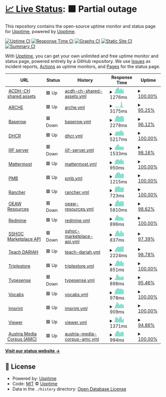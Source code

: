 # [📈 Live Status](https://status.acdh-dev.oeaw.ac.at/): <!--live status--> **🟧 Partial outage**

This repository contains the open-source uptime monitor and status page for [Upptime](https://upptime.js.org), powered by [Upptime](https://github.com/upptime/upptime).

[![Uptime CI](https://github.com/acdh-oeaw/status/workflows/Uptime%20CI/badge.svg)](https://github.com/acdh-oeaw/status/actions?query=workflow%3A%22Uptime+CI%22)
[![Response Time CI](https://github.com/acdh-oeaw/status/workflows/Response%20Time%20CI/badge.svg)](https://github.com/acdh-oeaw/status/actions?query=workflow%3A%22Response+Time+CI%22)
[![Graphs CI](https://github.com/acdh-oeaw/status/workflows/Graphs%20CI/badge.svg)](https://github.com/acdh-oeaw/status/actions?query=workflow%3A%22Graphs+CI%22)
[![Static Site CI](https://github.com/acdh-oeaw/status/workflows/Static%20Site%20CI/badge.svg)](https://github.com/acdh-oeaw/status/actions?query=workflow%3A%22Static+Site+CI%22)
[![Summary CI](https://github.com/acdh-oeaw/status/workflows/Summary%20CI/badge.svg)](https://github.com/acdh-oeaw/status/actions?query=workflow%3A%22Summary+CI%22)

With [Upptime](https://upptime.js.org), you can get your own unlimited and free uptime monitor and status page, powered entirely by a GitHub repository. We use [Issues](https://github.com/upptime/upptime/issues) as incident reports, [Actions](https://github.com/acdh-oeaw/status/actions) as uptime monitors, and [Pages](https://status.acdh-dev.oeaw.ac.at/) for the status page.

<!--start: status pages-->
<!-- This summary is generated by Upptime (https://github.com/upptime/upptime) -->
<!-- Do not edit this manually, your changes will be overwritten -->
<!-- prettier-ignore -->
| URL | Status | History | Response Time | Uptime |
| --- | ------ | ------- | ------------- | ------ |
| <img alt="" src="https://icons.duckduckgo.com/ip3/shared.acdh.oeaw.ac.at.ico" height="13"> [ACDH-CH shared assets](https://shared.acdh.oeaw.ac.at/test.html) | 🟩 Up | [acdh-ch-shared-assets.yml](https://github.com/acdh-oeaw/status/commits/HEAD/history/acdh-ch-shared-assets.yml) | <details><summary><img alt="Response time graph" src="./graphs/acdh-ch-shared-assets/response-time-week.png" height="20"> 1276ms</summary><br><a href="https://acdh-oeaw.github.io/status/history/acdh-ch-shared-assets"><img alt="Response time 1492" src="https://img.shields.io/endpoint?url=https%3A%2F%2Fraw.githubusercontent.com%2Facdh-oeaw%2Fstatus%2FHEAD%2Fapi%2Facdh-ch-shared-assets%2Fresponse-time.json"></a><br><a href="https://acdh-oeaw.github.io/status/history/acdh-ch-shared-assets"><img alt="24-hour response time 999" src="https://img.shields.io/endpoint?url=https%3A%2F%2Fraw.githubusercontent.com%2Facdh-oeaw%2Fstatus%2FHEAD%2Fapi%2Facdh-ch-shared-assets%2Fresponse-time-day.json"></a><br><a href="https://acdh-oeaw.github.io/status/history/acdh-ch-shared-assets"><img alt="7-day response time 1276" src="https://img.shields.io/endpoint?url=https%3A%2F%2Fraw.githubusercontent.com%2Facdh-oeaw%2Fstatus%2FHEAD%2Fapi%2Facdh-ch-shared-assets%2Fresponse-time-week.json"></a><br><a href="https://acdh-oeaw.github.io/status/history/acdh-ch-shared-assets"><img alt="30-day response time 1247" src="https://img.shields.io/endpoint?url=https%3A%2F%2Fraw.githubusercontent.com%2Facdh-oeaw%2Fstatus%2FHEAD%2Fapi%2Facdh-ch-shared-assets%2Fresponse-time-month.json"></a><br><a href="https://acdh-oeaw.github.io/status/history/acdh-ch-shared-assets"><img alt="1-year response time 1690" src="https://img.shields.io/endpoint?url=https%3A%2F%2Fraw.githubusercontent.com%2Facdh-oeaw%2Fstatus%2FHEAD%2Fapi%2Facdh-ch-shared-assets%2Fresponse-time-year.json"></a></details> | <details><summary><a href="https://acdh-oeaw.github.io/status/history/acdh-ch-shared-assets">100.00%</a></summary><a href="https://acdh-oeaw.github.io/status/history/acdh-ch-shared-assets"><img alt="All-time uptime 99.75%" src="https://img.shields.io/endpoint?url=https%3A%2F%2Fraw.githubusercontent.com%2Facdh-oeaw%2Fstatus%2FHEAD%2Fapi%2Facdh-ch-shared-assets%2Fuptime.json"></a><br><a href="https://acdh-oeaw.github.io/status/history/acdh-ch-shared-assets"><img alt="24-hour uptime 100.00%" src="https://img.shields.io/endpoint?url=https%3A%2F%2Fraw.githubusercontent.com%2Facdh-oeaw%2Fstatus%2FHEAD%2Fapi%2Facdh-ch-shared-assets%2Fuptime-day.json"></a><br><a href="https://acdh-oeaw.github.io/status/history/acdh-ch-shared-assets"><img alt="7-day uptime 100.00%" src="https://img.shields.io/endpoint?url=https%3A%2F%2Fraw.githubusercontent.com%2Facdh-oeaw%2Fstatus%2FHEAD%2Fapi%2Facdh-ch-shared-assets%2Fuptime-week.json"></a><br><a href="https://acdh-oeaw.github.io/status/history/acdh-ch-shared-assets"><img alt="30-day uptime 100.00%" src="https://img.shields.io/endpoint?url=https%3A%2F%2Fraw.githubusercontent.com%2Facdh-oeaw%2Fstatus%2FHEAD%2Fapi%2Facdh-ch-shared-assets%2Fuptime-month.json"></a><br><a href="https://acdh-oeaw.github.io/status/history/acdh-ch-shared-assets"><img alt="1-year uptime 99.66%" src="https://img.shields.io/endpoint?url=https%3A%2F%2Fraw.githubusercontent.com%2Facdh-oeaw%2Fstatus%2FHEAD%2Fapi%2Facdh-ch-shared-assets%2Fuptime-year.json"></a></details>
| <img alt="" src="https://icons.duckduckgo.com/ip3/arche.acdh.oeaw.ac.at.ico" height="13"> [ARCHE](https://arche.acdh.oeaw.ac.at/browser/) | 🟩 Up | [arche.yml](https://github.com/acdh-oeaw/status/commits/HEAD/history/arche.yml) | <details><summary><img alt="Response time graph" src="./graphs/arche/response-time-week.png" height="20"> 3175ms</summary><br><a href="https://acdh-oeaw.github.io/status/history/arche"><img alt="Response time 1470" src="https://img.shields.io/endpoint?url=https%3A%2F%2Fraw.githubusercontent.com%2Facdh-oeaw%2Fstatus%2FHEAD%2Fapi%2Farche%2Fresponse-time.json"></a><br><a href="https://acdh-oeaw.github.io/status/history/arche"><img alt="24-hour response time 2293" src="https://img.shields.io/endpoint?url=https%3A%2F%2Fraw.githubusercontent.com%2Facdh-oeaw%2Fstatus%2FHEAD%2Fapi%2Farche%2Fresponse-time-day.json"></a><br><a href="https://acdh-oeaw.github.io/status/history/arche"><img alt="7-day response time 3175" src="https://img.shields.io/endpoint?url=https%3A%2F%2Fraw.githubusercontent.com%2Facdh-oeaw%2Fstatus%2FHEAD%2Fapi%2Farche%2Fresponse-time-week.json"></a><br><a href="https://acdh-oeaw.github.io/status/history/arche"><img alt="30-day response time 1953" src="https://img.shields.io/endpoint?url=https%3A%2F%2Fraw.githubusercontent.com%2Facdh-oeaw%2Fstatus%2FHEAD%2Fapi%2Farche%2Fresponse-time-month.json"></a><br><a href="https://acdh-oeaw.github.io/status/history/arche"><img alt="1-year response time 1510" src="https://img.shields.io/endpoint?url=https%3A%2F%2Fraw.githubusercontent.com%2Facdh-oeaw%2Fstatus%2FHEAD%2Fapi%2Farche%2Fresponse-time-year.json"></a></details> | <details><summary><a href="https://acdh-oeaw.github.io/status/history/arche">95.25%</a></summary><a href="https://acdh-oeaw.github.io/status/history/arche"><img alt="All-time uptime 98.69%" src="https://img.shields.io/endpoint?url=https%3A%2F%2Fraw.githubusercontent.com%2Facdh-oeaw%2Fstatus%2FHEAD%2Fapi%2Farche%2Fuptime.json"></a><br><a href="https://acdh-oeaw.github.io/status/history/arche"><img alt="24-hour uptime 83.43%" src="https://img.shields.io/endpoint?url=https%3A%2F%2Fraw.githubusercontent.com%2Facdh-oeaw%2Fstatus%2FHEAD%2Fapi%2Farche%2Fuptime-day.json"></a><br><a href="https://acdh-oeaw.github.io/status/history/arche"><img alt="7-day uptime 95.25%" src="https://img.shields.io/endpoint?url=https%3A%2F%2Fraw.githubusercontent.com%2Facdh-oeaw%2Fstatus%2FHEAD%2Fapi%2Farche%2Fuptime-week.json"></a><br><a href="https://acdh-oeaw.github.io/status/history/arche"><img alt="30-day uptime 97.71%" src="https://img.shields.io/endpoint?url=https%3A%2F%2Fraw.githubusercontent.com%2Facdh-oeaw%2Fstatus%2FHEAD%2Fapi%2Farche%2Fuptime-month.json"></a><br><a href="https://acdh-oeaw.github.io/status/history/arche"><img alt="1-year uptime 98.21%" src="https://img.shields.io/endpoint?url=https%3A%2F%2Fraw.githubusercontent.com%2Facdh-oeaw%2Fstatus%2FHEAD%2Fapi%2Farche%2Fuptime-year.json"></a></details>
| <img alt="" src="https://icons.duckduckgo.com/ip3/baserow.acdh-dev.oeaw.ac.at.ico" height="13"> [Baserow](https://baserow.acdh-dev.oeaw.ac.at/) | 🟥 Down | [baserow.yml](https://github.com/acdh-oeaw/status/commits/HEAD/history/baserow.yml) | <details><summary><img alt="Response time graph" src="./graphs/baserow/response-time-week.png" height="20"> 2278ms</summary><br><a href="https://acdh-oeaw.github.io/status/history/baserow"><img alt="Response time 2944" src="https://img.shields.io/endpoint?url=https%3A%2F%2Fraw.githubusercontent.com%2Facdh-oeaw%2Fstatus%2FHEAD%2Fapi%2Fbaserow%2Fresponse-time.json"></a><br><a href="https://acdh-oeaw.github.io/status/history/baserow"><img alt="24-hour response time 2122" src="https://img.shields.io/endpoint?url=https%3A%2F%2Fraw.githubusercontent.com%2Facdh-oeaw%2Fstatus%2FHEAD%2Fapi%2Fbaserow%2Fresponse-time-day.json"></a><br><a href="https://acdh-oeaw.github.io/status/history/baserow"><img alt="7-day response time 2278" src="https://img.shields.io/endpoint?url=https%3A%2F%2Fraw.githubusercontent.com%2Facdh-oeaw%2Fstatus%2FHEAD%2Fapi%2Fbaserow%2Fresponse-time-week.json"></a><br><a href="https://acdh-oeaw.github.io/status/history/baserow"><img alt="30-day response time 2587" src="https://img.shields.io/endpoint?url=https%3A%2F%2Fraw.githubusercontent.com%2Facdh-oeaw%2Fstatus%2FHEAD%2Fapi%2Fbaserow%2Fresponse-time-month.json"></a><br><a href="https://acdh-oeaw.github.io/status/history/baserow"><img alt="1-year response time 2798" src="https://img.shields.io/endpoint?url=https%3A%2F%2Fraw.githubusercontent.com%2Facdh-oeaw%2Fstatus%2FHEAD%2Fapi%2Fbaserow%2Fresponse-time-year.json"></a></details> | <details><summary><a href="https://acdh-oeaw.github.io/status/history/baserow">96.12%</a></summary><a href="https://acdh-oeaw.github.io/status/history/baserow"><img alt="All-time uptime 99.26%" src="https://img.shields.io/endpoint?url=https%3A%2F%2Fraw.githubusercontent.com%2Facdh-oeaw%2Fstatus%2FHEAD%2Fapi%2Fbaserow%2Fuptime.json"></a><br><a href="https://acdh-oeaw.github.io/status/history/baserow"><img alt="24-hour uptime 72.81%" src="https://img.shields.io/endpoint?url=https%3A%2F%2Fraw.githubusercontent.com%2Facdh-oeaw%2Fstatus%2FHEAD%2Fapi%2Fbaserow%2Fuptime-day.json"></a><br><a href="https://acdh-oeaw.github.io/status/history/baserow"><img alt="7-day uptime 96.12%" src="https://img.shields.io/endpoint?url=https%3A%2F%2Fraw.githubusercontent.com%2Facdh-oeaw%2Fstatus%2FHEAD%2Fapi%2Fbaserow%2Fuptime-week.json"></a><br><a href="https://acdh-oeaw.github.io/status/history/baserow"><img alt="30-day uptime 99.11%" src="https://img.shields.io/endpoint?url=https%3A%2F%2Fraw.githubusercontent.com%2Facdh-oeaw%2Fstatus%2FHEAD%2Fapi%2Fbaserow%2Fuptime-month.json"></a><br><a href="https://acdh-oeaw.github.io/status/history/baserow"><img alt="1-year uptime 99.19%" src="https://img.shields.io/endpoint?url=https%3A%2F%2Fraw.githubusercontent.com%2Facdh-oeaw%2Fstatus%2FHEAD%2Fapi%2Fbaserow%2Fuptime-year.json"></a></details>
| <img alt="" src="https://icons.duckduckgo.com/ip3/dhcr.clarin-dariah.eu.ico" height="13"> [DHCR](https://dhcr.clarin-dariah.eu) | 🟩 Up | [dhcr.yml](https://github.com/acdh-oeaw/status/commits/HEAD/history/dhcr.yml) | <details><summary><img alt="Response time graph" src="./graphs/dhcr/response-time-week.png" height="20"> 5217ms</summary><br><a href="https://acdh-oeaw.github.io/status/history/dhcr"><img alt="Response time 6838" src="https://img.shields.io/endpoint?url=https%3A%2F%2Fraw.githubusercontent.com%2Facdh-oeaw%2Fstatus%2FHEAD%2Fapi%2Fdhcr%2Fresponse-time.json"></a><br><a href="https://acdh-oeaw.github.io/status/history/dhcr"><img alt="24-hour response time 4001" src="https://img.shields.io/endpoint?url=https%3A%2F%2Fraw.githubusercontent.com%2Facdh-oeaw%2Fstatus%2FHEAD%2Fapi%2Fdhcr%2Fresponse-time-day.json"></a><br><a href="https://acdh-oeaw.github.io/status/history/dhcr"><img alt="7-day response time 5217" src="https://img.shields.io/endpoint?url=https%3A%2F%2Fraw.githubusercontent.com%2Facdh-oeaw%2Fstatus%2FHEAD%2Fapi%2Fdhcr%2Fresponse-time-week.json"></a><br><a href="https://acdh-oeaw.github.io/status/history/dhcr"><img alt="30-day response time 4993" src="https://img.shields.io/endpoint?url=https%3A%2F%2Fraw.githubusercontent.com%2Facdh-oeaw%2Fstatus%2FHEAD%2Fapi%2Fdhcr%2Fresponse-time-month.json"></a><br><a href="https://acdh-oeaw.github.io/status/history/dhcr"><img alt="1-year response time 6845" src="https://img.shields.io/endpoint?url=https%3A%2F%2Fraw.githubusercontent.com%2Facdh-oeaw%2Fstatus%2FHEAD%2Fapi%2Fdhcr%2Fresponse-time-year.json"></a></details> | <details><summary><a href="https://acdh-oeaw.github.io/status/history/dhcr">100.00%</a></summary><a href="https://acdh-oeaw.github.io/status/history/dhcr"><img alt="All-time uptime 99.40%" src="https://img.shields.io/endpoint?url=https%3A%2F%2Fraw.githubusercontent.com%2Facdh-oeaw%2Fstatus%2FHEAD%2Fapi%2Fdhcr%2Fuptime.json"></a><br><a href="https://acdh-oeaw.github.io/status/history/dhcr"><img alt="24-hour uptime 100.00%" src="https://img.shields.io/endpoint?url=https%3A%2F%2Fraw.githubusercontent.com%2Facdh-oeaw%2Fstatus%2FHEAD%2Fapi%2Fdhcr%2Fuptime-day.json"></a><br><a href="https://acdh-oeaw.github.io/status/history/dhcr"><img alt="7-day uptime 100.00%" src="https://img.shields.io/endpoint?url=https%3A%2F%2Fraw.githubusercontent.com%2Facdh-oeaw%2Fstatus%2FHEAD%2Fapi%2Fdhcr%2Fuptime-week.json"></a><br><a href="https://acdh-oeaw.github.io/status/history/dhcr"><img alt="30-day uptime 100.00%" src="https://img.shields.io/endpoint?url=https%3A%2F%2Fraw.githubusercontent.com%2Facdh-oeaw%2Fstatus%2FHEAD%2Fapi%2Fdhcr%2Fuptime-month.json"></a><br><a href="https://acdh-oeaw.github.io/status/history/dhcr"><img alt="1-year uptime 99.19%" src="https://img.shields.io/endpoint?url=https%3A%2F%2Fraw.githubusercontent.com%2Facdh-oeaw%2Fstatus%2FHEAD%2Fapi%2Fdhcr%2Fuptime-year.json"></a></details>
| <img alt="" src="https://icons.duckduckgo.com/ip3/iiif.acdh.oeaw.ac.at.ico" height="13"> [IIIF server](https://iiif.acdh.oeaw.ac.at/iiif/images/wpn/0293.jp2/full/max/0/default.jpg) | 🟥 Down | [iiif-server.yml](https://github.com/acdh-oeaw/status/commits/HEAD/history/iiif-server.yml) | <details><summary><img alt="Response time graph" src="./graphs/iiif-server/response-time-week.png" height="20"> 1533ms</summary><br><a href="https://acdh-oeaw.github.io/status/history/iiif-server"><img alt="Response time 1640" src="https://img.shields.io/endpoint?url=https%3A%2F%2Fraw.githubusercontent.com%2Facdh-oeaw%2Fstatus%2FHEAD%2Fapi%2Fiiif-server%2Fresponse-time.json"></a><br><a href="https://acdh-oeaw.github.io/status/history/iiif-server"><img alt="24-hour response time 1521" src="https://img.shields.io/endpoint?url=https%3A%2F%2Fraw.githubusercontent.com%2Facdh-oeaw%2Fstatus%2FHEAD%2Fapi%2Fiiif-server%2Fresponse-time-day.json"></a><br><a href="https://acdh-oeaw.github.io/status/history/iiif-server"><img alt="7-day response time 1533" src="https://img.shields.io/endpoint?url=https%3A%2F%2Fraw.githubusercontent.com%2Facdh-oeaw%2Fstatus%2FHEAD%2Fapi%2Fiiif-server%2Fresponse-time-week.json"></a><br><a href="https://acdh-oeaw.github.io/status/history/iiif-server"><img alt="30-day response time 1852" src="https://img.shields.io/endpoint?url=https%3A%2F%2Fraw.githubusercontent.com%2Facdh-oeaw%2Fstatus%2FHEAD%2Fapi%2Fiiif-server%2Fresponse-time-month.json"></a><br><a href="https://acdh-oeaw.github.io/status/history/iiif-server"><img alt="1-year response time 1640" src="https://img.shields.io/endpoint?url=https%3A%2F%2Fraw.githubusercontent.com%2Facdh-oeaw%2Fstatus%2FHEAD%2Fapi%2Fiiif-server%2Fresponse-time-year.json"></a></details> | <details><summary><a href="https://acdh-oeaw.github.io/status/history/iiif-server">98.16%</a></summary><a href="https://acdh-oeaw.github.io/status/history/iiif-server"><img alt="All-time uptime 99.83%" src="https://img.shields.io/endpoint?url=https%3A%2F%2Fraw.githubusercontent.com%2Facdh-oeaw%2Fstatus%2FHEAD%2Fapi%2Fiiif-server%2Fuptime.json"></a><br><a href="https://acdh-oeaw.github.io/status/history/iiif-server"><img alt="24-hour uptime 87.09%" src="https://img.shields.io/endpoint?url=https%3A%2F%2Fraw.githubusercontent.com%2Facdh-oeaw%2Fstatus%2FHEAD%2Fapi%2Fiiif-server%2Fuptime-day.json"></a><br><a href="https://acdh-oeaw.github.io/status/history/iiif-server"><img alt="7-day uptime 98.16%" src="https://img.shields.io/endpoint?url=https%3A%2F%2Fraw.githubusercontent.com%2Facdh-oeaw%2Fstatus%2FHEAD%2Fapi%2Fiiif-server%2Fuptime-week.json"></a><br><a href="https://acdh-oeaw.github.io/status/history/iiif-server"><img alt="30-day uptime 99.52%" src="https://img.shields.io/endpoint?url=https%3A%2F%2Fraw.githubusercontent.com%2Facdh-oeaw%2Fstatus%2FHEAD%2Fapi%2Fiiif-server%2Fuptime-month.json"></a><br><a href="https://acdh-oeaw.github.io/status/history/iiif-server"><img alt="1-year uptime 99.83%" src="https://img.shields.io/endpoint?url=https%3A%2F%2Fraw.githubusercontent.com%2Facdh-oeaw%2Fstatus%2FHEAD%2Fapi%2Fiiif-server%2Fuptime-year.json"></a></details>
| <img alt="" src="https://icons.duckduckgo.com/ip3/mattermost.acdh.oeaw.ac.at.ico" height="13"> [Mattermost](https://mattermost.acdh.oeaw.ac.at/login) | 🟩 Up | [mattermost.yml](https://github.com/acdh-oeaw/status/commits/HEAD/history/mattermost.yml) | <details><summary><img alt="Response time graph" src="./graphs/mattermost/response-time-week.png" height="20"> 950ms</summary><br><a href="https://acdh-oeaw.github.io/status/history/mattermost"><img alt="Response time 1322" src="https://img.shields.io/endpoint?url=https%3A%2F%2Fraw.githubusercontent.com%2Facdh-oeaw%2Fstatus%2FHEAD%2Fapi%2Fmattermost%2Fresponse-time.json"></a><br><a href="https://acdh-oeaw.github.io/status/history/mattermost"><img alt="24-hour response time 754" src="https://img.shields.io/endpoint?url=https%3A%2F%2Fraw.githubusercontent.com%2Facdh-oeaw%2Fstatus%2FHEAD%2Fapi%2Fmattermost%2Fresponse-time-day.json"></a><br><a href="https://acdh-oeaw.github.io/status/history/mattermost"><img alt="7-day response time 950" src="https://img.shields.io/endpoint?url=https%3A%2F%2Fraw.githubusercontent.com%2Facdh-oeaw%2Fstatus%2FHEAD%2Fapi%2Fmattermost%2Fresponse-time-week.json"></a><br><a href="https://acdh-oeaw.github.io/status/history/mattermost"><img alt="30-day response time 961" src="https://img.shields.io/endpoint?url=https%3A%2F%2Fraw.githubusercontent.com%2Facdh-oeaw%2Fstatus%2FHEAD%2Fapi%2Fmattermost%2Fresponse-time-month.json"></a><br><a href="https://acdh-oeaw.github.io/status/history/mattermost"><img alt="1-year response time 1470" src="https://img.shields.io/endpoint?url=https%3A%2F%2Fraw.githubusercontent.com%2Facdh-oeaw%2Fstatus%2FHEAD%2Fapi%2Fmattermost%2Fresponse-time-year.json"></a></details> | <details><summary><a href="https://acdh-oeaw.github.io/status/history/mattermost">100.00%</a></summary><a href="https://acdh-oeaw.github.io/status/history/mattermost"><img alt="All-time uptime 99.52%" src="https://img.shields.io/endpoint?url=https%3A%2F%2Fraw.githubusercontent.com%2Facdh-oeaw%2Fstatus%2FHEAD%2Fapi%2Fmattermost%2Fuptime.json"></a><br><a href="https://acdh-oeaw.github.io/status/history/mattermost"><img alt="24-hour uptime 100.00%" src="https://img.shields.io/endpoint?url=https%3A%2F%2Fraw.githubusercontent.com%2Facdh-oeaw%2Fstatus%2FHEAD%2Fapi%2Fmattermost%2Fuptime-day.json"></a><br><a href="https://acdh-oeaw.github.io/status/history/mattermost"><img alt="7-day uptime 100.00%" src="https://img.shields.io/endpoint?url=https%3A%2F%2Fraw.githubusercontent.com%2Facdh-oeaw%2Fstatus%2FHEAD%2Fapi%2Fmattermost%2Fuptime-week.json"></a><br><a href="https://acdh-oeaw.github.io/status/history/mattermost"><img alt="30-day uptime 99.81%" src="https://img.shields.io/endpoint?url=https%3A%2F%2Fraw.githubusercontent.com%2Facdh-oeaw%2Fstatus%2FHEAD%2Fapi%2Fmattermost%2Fuptime-month.json"></a><br><a href="https://acdh-oeaw.github.io/status/history/mattermost"><img alt="1-year uptime 99.29%" src="https://img.shields.io/endpoint?url=https%3A%2F%2Fraw.githubusercontent.com%2Facdh-oeaw%2Fstatus%2FHEAD%2Fapi%2Fmattermost%2Fuptime-year.json"></a></details>
| <img alt="" src="https://icons.duckduckgo.com/ip3/pmb.acdh.oeaw.ac.at.ico" height="13"> [PMB](https://pmb.acdh.oeaw.ac.at/) | 🟩 Up | [pmb.yml](https://github.com/acdh-oeaw/status/commits/HEAD/history/pmb.yml) | <details><summary><img alt="Response time graph" src="./graphs/pmb/response-time-week.png" height="20"> 1215ms</summary><br><a href="https://acdh-oeaw.github.io/status/history/pmb"><img alt="Response time 2194" src="https://img.shields.io/endpoint?url=https%3A%2F%2Fraw.githubusercontent.com%2Facdh-oeaw%2Fstatus%2FHEAD%2Fapi%2Fpmb%2Fresponse-time.json"></a><br><a href="https://acdh-oeaw.github.io/status/history/pmb"><img alt="24-hour response time 1325" src="https://img.shields.io/endpoint?url=https%3A%2F%2Fraw.githubusercontent.com%2Facdh-oeaw%2Fstatus%2FHEAD%2Fapi%2Fpmb%2Fresponse-time-day.json"></a><br><a href="https://acdh-oeaw.github.io/status/history/pmb"><img alt="7-day response time 1215" src="https://img.shields.io/endpoint?url=https%3A%2F%2Fraw.githubusercontent.com%2Facdh-oeaw%2Fstatus%2FHEAD%2Fapi%2Fpmb%2Fresponse-time-week.json"></a><br><a href="https://acdh-oeaw.github.io/status/history/pmb"><img alt="30-day response time 1178" src="https://img.shields.io/endpoint?url=https%3A%2F%2Fraw.githubusercontent.com%2Facdh-oeaw%2Fstatus%2FHEAD%2Fapi%2Fpmb%2Fresponse-time-month.json"></a><br><a href="https://acdh-oeaw.github.io/status/history/pmb"><img alt="1-year response time 2453" src="https://img.shields.io/endpoint?url=https%3A%2F%2Fraw.githubusercontent.com%2Facdh-oeaw%2Fstatus%2FHEAD%2Fapi%2Fpmb%2Fresponse-time-year.json"></a></details> | <details><summary><a href="https://acdh-oeaw.github.io/status/history/pmb">100.00%</a></summary><a href="https://acdh-oeaw.github.io/status/history/pmb"><img alt="All-time uptime 99.22%" src="https://img.shields.io/endpoint?url=https%3A%2F%2Fraw.githubusercontent.com%2Facdh-oeaw%2Fstatus%2FHEAD%2Fapi%2Fpmb%2Fuptime.json"></a><br><a href="https://acdh-oeaw.github.io/status/history/pmb"><img alt="24-hour uptime 100.00%" src="https://img.shields.io/endpoint?url=https%3A%2F%2Fraw.githubusercontent.com%2Facdh-oeaw%2Fstatus%2FHEAD%2Fapi%2Fpmb%2Fuptime-day.json"></a><br><a href="https://acdh-oeaw.github.io/status/history/pmb"><img alt="7-day uptime 100.00%" src="https://img.shields.io/endpoint?url=https%3A%2F%2Fraw.githubusercontent.com%2Facdh-oeaw%2Fstatus%2FHEAD%2Fapi%2Fpmb%2Fuptime-week.json"></a><br><a href="https://acdh-oeaw.github.io/status/history/pmb"><img alt="30-day uptime 99.96%" src="https://img.shields.io/endpoint?url=https%3A%2F%2Fraw.githubusercontent.com%2Facdh-oeaw%2Fstatus%2FHEAD%2Fapi%2Fpmb%2Fuptime-month.json"></a><br><a href="https://acdh-oeaw.github.io/status/history/pmb"><img alt="1-year uptime 98.80%" src="https://img.shields.io/endpoint?url=https%3A%2F%2Fraw.githubusercontent.com%2Facdh-oeaw%2Fstatus%2FHEAD%2Fapi%2Fpmb%2Fuptime-year.json"></a></details>
| <img alt="" src="https://icons.duckduckgo.com/ip3/rancher.acdh-dev.oeaw.ac.at.ico" height="13"> [Rancher](https://rancher.acdh-dev.oeaw.ac.at/) | 🟩 Up | [rancher.yml](https://github.com/acdh-oeaw/status/commits/HEAD/history/rancher.yml) | <details><summary><img alt="Response time graph" src="./graphs/rancher/response-time-week.png" height="20"> 723ms</summary><br><a href="https://acdh-oeaw.github.io/status/history/rancher"><img alt="Response time 791" src="https://img.shields.io/endpoint?url=https%3A%2F%2Fraw.githubusercontent.com%2Facdh-oeaw%2Fstatus%2FHEAD%2Fapi%2Francher%2Fresponse-time.json"></a><br><a href="https://acdh-oeaw.github.io/status/history/rancher"><img alt="24-hour response time 730" src="https://img.shields.io/endpoint?url=https%3A%2F%2Fraw.githubusercontent.com%2Facdh-oeaw%2Fstatus%2FHEAD%2Fapi%2Francher%2Fresponse-time-day.json"></a><br><a href="https://acdh-oeaw.github.io/status/history/rancher"><img alt="7-day response time 723" src="https://img.shields.io/endpoint?url=https%3A%2F%2Fraw.githubusercontent.com%2Facdh-oeaw%2Fstatus%2FHEAD%2Fapi%2Francher%2Fresponse-time-week.json"></a><br><a href="https://acdh-oeaw.github.io/status/history/rancher"><img alt="30-day response time 806" src="https://img.shields.io/endpoint?url=https%3A%2F%2Fraw.githubusercontent.com%2Facdh-oeaw%2Fstatus%2FHEAD%2Fapi%2Francher%2Fresponse-time-month.json"></a><br><a href="https://acdh-oeaw.github.io/status/history/rancher"><img alt="1-year response time 794" src="https://img.shields.io/endpoint?url=https%3A%2F%2Fraw.githubusercontent.com%2Facdh-oeaw%2Fstatus%2FHEAD%2Fapi%2Francher%2Fresponse-time-year.json"></a></details> | <details><summary><a href="https://acdh-oeaw.github.io/status/history/rancher">100.00%</a></summary><a href="https://acdh-oeaw.github.io/status/history/rancher"><img alt="All-time uptime 99.59%" src="https://img.shields.io/endpoint?url=https%3A%2F%2Fraw.githubusercontent.com%2Facdh-oeaw%2Fstatus%2FHEAD%2Fapi%2Francher%2Fuptime.json"></a><br><a href="https://acdh-oeaw.github.io/status/history/rancher"><img alt="24-hour uptime 100.00%" src="https://img.shields.io/endpoint?url=https%3A%2F%2Fraw.githubusercontent.com%2Facdh-oeaw%2Fstatus%2FHEAD%2Fapi%2Francher%2Fuptime-day.json"></a><br><a href="https://acdh-oeaw.github.io/status/history/rancher"><img alt="7-day uptime 100.00%" src="https://img.shields.io/endpoint?url=https%3A%2F%2Fraw.githubusercontent.com%2Facdh-oeaw%2Fstatus%2FHEAD%2Fapi%2Francher%2Fuptime-week.json"></a><br><a href="https://acdh-oeaw.github.io/status/history/rancher"><img alt="30-day uptime 99.96%" src="https://img.shields.io/endpoint?url=https%3A%2F%2Fraw.githubusercontent.com%2Facdh-oeaw%2Fstatus%2FHEAD%2Fapi%2Francher%2Fuptime-month.json"></a><br><a href="https://acdh-oeaw.github.io/status/history/rancher"><img alt="1-year uptime 99.38%" src="https://img.shields.io/endpoint?url=https%3A%2F%2Fraw.githubusercontent.com%2Facdh-oeaw%2Fstatus%2FHEAD%2Fapi%2Francher%2Fuptime-year.json"></a></details>
| <img alt="" src="https://icons.duckduckgo.com/ip3/www.oeaw.ac.at.ico" height="13"> [OEAW Resources](https://www.oeaw.ac.at/resources/) | 🟥 Down | [oeaw-resources.yml](https://github.com/acdh-oeaw/status/commits/HEAD/history/oeaw-resources.yml) | <details><summary><img alt="Response time graph" src="./graphs/oeaw-resources/response-time-week.png" height="20"> 5810ms</summary><br><a href="https://acdh-oeaw.github.io/status/history/oeaw-resources"><img alt="Response time 1723" src="https://img.shields.io/endpoint?url=https%3A%2F%2Fraw.githubusercontent.com%2Facdh-oeaw%2Fstatus%2FHEAD%2Fapi%2Foeaw-resources%2Fresponse-time.json"></a><br><a href="https://acdh-oeaw.github.io/status/history/oeaw-resources"><img alt="24-hour response time 9679" src="https://img.shields.io/endpoint?url=https%3A%2F%2Fraw.githubusercontent.com%2Facdh-oeaw%2Fstatus%2FHEAD%2Fapi%2Foeaw-resources%2Fresponse-time-day.json"></a><br><a href="https://acdh-oeaw.github.io/status/history/oeaw-resources"><img alt="7-day response time 5810" src="https://img.shields.io/endpoint?url=https%3A%2F%2Fraw.githubusercontent.com%2Facdh-oeaw%2Fstatus%2FHEAD%2Fapi%2Foeaw-resources%2Fresponse-time-week.json"></a><br><a href="https://acdh-oeaw.github.io/status/history/oeaw-resources"><img alt="30-day response time 2852" src="https://img.shields.io/endpoint?url=https%3A%2F%2Fraw.githubusercontent.com%2Facdh-oeaw%2Fstatus%2FHEAD%2Fapi%2Foeaw-resources%2Fresponse-time-month.json"></a><br><a href="https://acdh-oeaw.github.io/status/history/oeaw-resources"><img alt="1-year response time 1915" src="https://img.shields.io/endpoint?url=https%3A%2F%2Fraw.githubusercontent.com%2Facdh-oeaw%2Fstatus%2FHEAD%2Fapi%2Foeaw-resources%2Fresponse-time-year.json"></a></details> | <details><summary><a href="https://acdh-oeaw.github.io/status/history/oeaw-resources">98.62%</a></summary><a href="https://acdh-oeaw.github.io/status/history/oeaw-resources"><img alt="All-time uptime 99.42%" src="https://img.shields.io/endpoint?url=https%3A%2F%2Fraw.githubusercontent.com%2Facdh-oeaw%2Fstatus%2FHEAD%2Fapi%2Foeaw-resources%2Fuptime.json"></a><br><a href="https://acdh-oeaw.github.io/status/history/oeaw-resources"><img alt="24-hour uptime 90.35%" src="https://img.shields.io/endpoint?url=https%3A%2F%2Fraw.githubusercontent.com%2Facdh-oeaw%2Fstatus%2FHEAD%2Fapi%2Foeaw-resources%2Fuptime-day.json"></a><br><a href="https://acdh-oeaw.github.io/status/history/oeaw-resources"><img alt="7-day uptime 98.62%" src="https://img.shields.io/endpoint?url=https%3A%2F%2Fraw.githubusercontent.com%2Facdh-oeaw%2Fstatus%2FHEAD%2Fapi%2Foeaw-resources%2Fuptime-week.json"></a><br><a href="https://acdh-oeaw.github.io/status/history/oeaw-resources"><img alt="30-day uptime 99.51%" src="https://img.shields.io/endpoint?url=https%3A%2F%2Fraw.githubusercontent.com%2Facdh-oeaw%2Fstatus%2FHEAD%2Fapi%2Foeaw-resources%2Fuptime-month.json"></a><br><a href="https://acdh-oeaw.github.io/status/history/oeaw-resources"><img alt="1-year uptime 99.41%" src="https://img.shields.io/endpoint?url=https%3A%2F%2Fraw.githubusercontent.com%2Facdh-oeaw%2Fstatus%2FHEAD%2Fapi%2Foeaw-resources%2Fuptime-year.json"></a></details>
| <img alt="" src="https://icons.duckduckgo.com/ip3/redmine.acdh.oeaw.ac.at.ico" height="13"> [Redmine](https://redmine.acdh.oeaw.ac.at/) | 🟩 Up | [redmine.yml](https://github.com/acdh-oeaw/status/commits/HEAD/history/redmine.yml) | <details><summary><img alt="Response time graph" src="./graphs/redmine/response-time-week.png" height="20"> 896ms</summary><br><a href="https://acdh-oeaw.github.io/status/history/redmine"><img alt="Response time 1290" src="https://img.shields.io/endpoint?url=https%3A%2F%2Fraw.githubusercontent.com%2Facdh-oeaw%2Fstatus%2FHEAD%2Fapi%2Fredmine%2Fresponse-time.json"></a><br><a href="https://acdh-oeaw.github.io/status/history/redmine"><img alt="24-hour response time 614" src="https://img.shields.io/endpoint?url=https%3A%2F%2Fraw.githubusercontent.com%2Facdh-oeaw%2Fstatus%2FHEAD%2Fapi%2Fredmine%2Fresponse-time-day.json"></a><br><a href="https://acdh-oeaw.github.io/status/history/redmine"><img alt="7-day response time 896" src="https://img.shields.io/endpoint?url=https%3A%2F%2Fraw.githubusercontent.com%2Facdh-oeaw%2Fstatus%2FHEAD%2Fapi%2Fredmine%2Fresponse-time-week.json"></a><br><a href="https://acdh-oeaw.github.io/status/history/redmine"><img alt="30-day response time 909" src="https://img.shields.io/endpoint?url=https%3A%2F%2Fraw.githubusercontent.com%2Facdh-oeaw%2Fstatus%2FHEAD%2Fapi%2Fredmine%2Fresponse-time-month.json"></a><br><a href="https://acdh-oeaw.github.io/status/history/redmine"><img alt="1-year response time 1418" src="https://img.shields.io/endpoint?url=https%3A%2F%2Fraw.githubusercontent.com%2Facdh-oeaw%2Fstatus%2FHEAD%2Fapi%2Fredmine%2Fresponse-time-year.json"></a></details> | <details><summary><a href="https://acdh-oeaw.github.io/status/history/redmine">100.00%</a></summary><a href="https://acdh-oeaw.github.io/status/history/redmine"><img alt="All-time uptime 99.42%" src="https://img.shields.io/endpoint?url=https%3A%2F%2Fraw.githubusercontent.com%2Facdh-oeaw%2Fstatus%2FHEAD%2Fapi%2Fredmine%2Fuptime.json"></a><br><a href="https://acdh-oeaw.github.io/status/history/redmine"><img alt="24-hour uptime 100.00%" src="https://img.shields.io/endpoint?url=https%3A%2F%2Fraw.githubusercontent.com%2Facdh-oeaw%2Fstatus%2FHEAD%2Fapi%2Fredmine%2Fuptime-day.json"></a><br><a href="https://acdh-oeaw.github.io/status/history/redmine"><img alt="7-day uptime 100.00%" src="https://img.shields.io/endpoint?url=https%3A%2F%2Fraw.githubusercontent.com%2Facdh-oeaw%2Fstatus%2FHEAD%2Fapi%2Fredmine%2Fuptime-week.json"></a><br><a href="https://acdh-oeaw.github.io/status/history/redmine"><img alt="30-day uptime 100.00%" src="https://img.shields.io/endpoint?url=https%3A%2F%2Fraw.githubusercontent.com%2Facdh-oeaw%2Fstatus%2FHEAD%2Fapi%2Fredmine%2Fuptime-month.json"></a><br><a href="https://acdh-oeaw.github.io/status/history/redmine"><img alt="1-year uptime 99.16%" src="https://img.shields.io/endpoint?url=https%3A%2F%2Fraw.githubusercontent.com%2Facdh-oeaw%2Fstatus%2FHEAD%2Fapi%2Fredmine%2Fuptime-year.json"></a></details>
| <img alt="" src="https://icons.duckduckgo.com/ip3/marketplace-api.sshopencloud.eu.ico" height="13"> [SSHOC Marketplace API](https://marketplace-api.sshopencloud.eu/api/property-types) | 🟥 Down | [sshoc-marketplace-api.yml](https://github.com/acdh-oeaw/status/commits/HEAD/history/sshoc-marketplace-api.yml) | <details><summary><img alt="Response time graph" src="./graphs/sshoc-marketplace-api/response-time-week.png" height="20"> 837ms</summary><br><a href="https://acdh-oeaw.github.io/status/history/sshoc-marketplace-api"><img alt="Response time 821" src="https://img.shields.io/endpoint?url=https%3A%2F%2Fraw.githubusercontent.com%2Facdh-oeaw%2Fstatus%2FHEAD%2Fapi%2Fsshoc-marketplace-api%2Fresponse-time.json"></a><br><a href="https://acdh-oeaw.github.io/status/history/sshoc-marketplace-api"><img alt="24-hour response time 758" src="https://img.shields.io/endpoint?url=https%3A%2F%2Fraw.githubusercontent.com%2Facdh-oeaw%2Fstatus%2FHEAD%2Fapi%2Fsshoc-marketplace-api%2Fresponse-time-day.json"></a><br><a href="https://acdh-oeaw.github.io/status/history/sshoc-marketplace-api"><img alt="7-day response time 837" src="https://img.shields.io/endpoint?url=https%3A%2F%2Fraw.githubusercontent.com%2Facdh-oeaw%2Fstatus%2FHEAD%2Fapi%2Fsshoc-marketplace-api%2Fresponse-time-week.json"></a><br><a href="https://acdh-oeaw.github.io/status/history/sshoc-marketplace-api"><img alt="30-day response time 798" src="https://img.shields.io/endpoint?url=https%3A%2F%2Fraw.githubusercontent.com%2Facdh-oeaw%2Fstatus%2FHEAD%2Fapi%2Fsshoc-marketplace-api%2Fresponse-time-month.json"></a><br><a href="https://acdh-oeaw.github.io/status/history/sshoc-marketplace-api"><img alt="1-year response time 862" src="https://img.shields.io/endpoint?url=https%3A%2F%2Fraw.githubusercontent.com%2Facdh-oeaw%2Fstatus%2FHEAD%2Fapi%2Fsshoc-marketplace-api%2Fresponse-time-year.json"></a></details> | <details><summary><a href="https://acdh-oeaw.github.io/status/history/sshoc-marketplace-api">97.39%</a></summary><a href="https://acdh-oeaw.github.io/status/history/sshoc-marketplace-api"><img alt="All-time uptime 98.96%" src="https://img.shields.io/endpoint?url=https%3A%2F%2Fraw.githubusercontent.com%2Facdh-oeaw%2Fstatus%2FHEAD%2Fapi%2Fsshoc-marketplace-api%2Fuptime.json"></a><br><a href="https://acdh-oeaw.github.io/status/history/sshoc-marketplace-api"><img alt="24-hour uptime 81.76%" src="https://img.shields.io/endpoint?url=https%3A%2F%2Fraw.githubusercontent.com%2Facdh-oeaw%2Fstatus%2FHEAD%2Fapi%2Fsshoc-marketplace-api%2Fuptime-day.json"></a><br><a href="https://acdh-oeaw.github.io/status/history/sshoc-marketplace-api"><img alt="7-day uptime 97.39%" src="https://img.shields.io/endpoint?url=https%3A%2F%2Fraw.githubusercontent.com%2Facdh-oeaw%2Fstatus%2FHEAD%2Fapi%2Fsshoc-marketplace-api%2Fuptime-week.json"></a><br><a href="https://acdh-oeaw.github.io/status/history/sshoc-marketplace-api"><img alt="30-day uptime 99.40%" src="https://img.shields.io/endpoint?url=https%3A%2F%2Fraw.githubusercontent.com%2Facdh-oeaw%2Fstatus%2FHEAD%2Fapi%2Fsshoc-marketplace-api%2Fuptime-month.json"></a><br><a href="https://acdh-oeaw.github.io/status/history/sshoc-marketplace-api"><img alt="1-year uptime 99.14%" src="https://img.shields.io/endpoint?url=https%3A%2F%2Fraw.githubusercontent.com%2Facdh-oeaw%2Fstatus%2FHEAD%2Fapi%2Fsshoc-marketplace-api%2Fuptime-year.json"></a></details>
| <img alt="" src="https://icons.duckduckgo.com/ip3/teach.dariah.eu.ico" height="13"> [Teach DARIAH](https://teach.dariah.eu/course/index.php) | 🟩 Up | [teach-dariah.yml](https://github.com/acdh-oeaw/status/commits/HEAD/history/teach-dariah.yml) | <details><summary><img alt="Response time graph" src="./graphs/teach-dariah/response-time-week.png" height="20"> 2224ms</summary><br><a href="https://acdh-oeaw.github.io/status/history/teach-dariah"><img alt="Response time 2092" src="https://img.shields.io/endpoint?url=https%3A%2F%2Fraw.githubusercontent.com%2Facdh-oeaw%2Fstatus%2FHEAD%2Fapi%2Fteach-dariah%2Fresponse-time.json"></a><br><a href="https://acdh-oeaw.github.io/status/history/teach-dariah"><img alt="24-hour response time 2059" src="https://img.shields.io/endpoint?url=https%3A%2F%2Fraw.githubusercontent.com%2Facdh-oeaw%2Fstatus%2FHEAD%2Fapi%2Fteach-dariah%2Fresponse-time-day.json"></a><br><a href="https://acdh-oeaw.github.io/status/history/teach-dariah"><img alt="7-day response time 2224" src="https://img.shields.io/endpoint?url=https%3A%2F%2Fraw.githubusercontent.com%2Facdh-oeaw%2Fstatus%2FHEAD%2Fapi%2Fteach-dariah%2Fresponse-time-week.json"></a><br><a href="https://acdh-oeaw.github.io/status/history/teach-dariah"><img alt="30-day response time 2211" src="https://img.shields.io/endpoint?url=https%3A%2F%2Fraw.githubusercontent.com%2Facdh-oeaw%2Fstatus%2FHEAD%2Fapi%2Fteach-dariah%2Fresponse-time-month.json"></a><br><a href="https://acdh-oeaw.github.io/status/history/teach-dariah"><img alt="1-year response time 2183" src="https://img.shields.io/endpoint?url=https%3A%2F%2Fraw.githubusercontent.com%2Facdh-oeaw%2Fstatus%2FHEAD%2Fapi%2Fteach-dariah%2Fresponse-time-year.json"></a></details> | <details><summary><a href="https://acdh-oeaw.github.io/status/history/teach-dariah">98.78%</a></summary><a href="https://acdh-oeaw.github.io/status/history/teach-dariah"><img alt="All-time uptime 99.12%" src="https://img.shields.io/endpoint?url=https%3A%2F%2Fraw.githubusercontent.com%2Facdh-oeaw%2Fstatus%2FHEAD%2Fapi%2Fteach-dariah%2Fuptime.json"></a><br><a href="https://acdh-oeaw.github.io/status/history/teach-dariah"><img alt="24-hour uptime 91.47%" src="https://img.shields.io/endpoint?url=https%3A%2F%2Fraw.githubusercontent.com%2Facdh-oeaw%2Fstatus%2FHEAD%2Fapi%2Fteach-dariah%2Fuptime-day.json"></a><br><a href="https://acdh-oeaw.github.io/status/history/teach-dariah"><img alt="7-day uptime 98.78%" src="https://img.shields.io/endpoint?url=https%3A%2F%2Fraw.githubusercontent.com%2Facdh-oeaw%2Fstatus%2FHEAD%2Fapi%2Fteach-dariah%2Fuptime-week.json"></a><br><a href="https://acdh-oeaw.github.io/status/history/teach-dariah"><img alt="30-day uptime 99.72%" src="https://img.shields.io/endpoint?url=https%3A%2F%2Fraw.githubusercontent.com%2Facdh-oeaw%2Fstatus%2FHEAD%2Fapi%2Fteach-dariah%2Fuptime-month.json"></a><br><a href="https://acdh-oeaw.github.io/status/history/teach-dariah"><img alt="1-year uptime 98.98%" src="https://img.shields.io/endpoint?url=https%3A%2F%2Fraw.githubusercontent.com%2Facdh-oeaw%2Fstatus%2FHEAD%2Fapi%2Fteach-dariah%2Fuptime-year.json"></a></details>
| <img alt="" src="https://icons.duckduckgo.com/ip3/triplestore.acdh-dev.oeaw.ac.at.ico" height="13"> [Triplestore](https://triplestore.acdh-dev.oeaw.ac.at/bgherkules/) | 🟩 Up | [triplestore.yml](https://github.com/acdh-oeaw/status/commits/HEAD/history/triplestore.yml) | <details><summary><img alt="Response time graph" src="./graphs/triplestore/response-time-week.png" height="20"> 851ms</summary><br><a href="https://acdh-oeaw.github.io/status/history/triplestore"><img alt="Response time 1051" src="https://img.shields.io/endpoint?url=https%3A%2F%2Fraw.githubusercontent.com%2Facdh-oeaw%2Fstatus%2FHEAD%2Fapi%2Ftriplestore%2Fresponse-time.json"></a><br><a href="https://acdh-oeaw.github.io/status/history/triplestore"><img alt="24-hour response time 660" src="https://img.shields.io/endpoint?url=https%3A%2F%2Fraw.githubusercontent.com%2Facdh-oeaw%2Fstatus%2FHEAD%2Fapi%2Ftriplestore%2Fresponse-time-day.json"></a><br><a href="https://acdh-oeaw.github.io/status/history/triplestore"><img alt="7-day response time 851" src="https://img.shields.io/endpoint?url=https%3A%2F%2Fraw.githubusercontent.com%2Facdh-oeaw%2Fstatus%2FHEAD%2Fapi%2Ftriplestore%2Fresponse-time-week.json"></a><br><a href="https://acdh-oeaw.github.io/status/history/triplestore"><img alt="30-day response time 829" src="https://img.shields.io/endpoint?url=https%3A%2F%2Fraw.githubusercontent.com%2Facdh-oeaw%2Fstatus%2FHEAD%2Fapi%2Ftriplestore%2Fresponse-time-month.json"></a><br><a href="https://acdh-oeaw.github.io/status/history/triplestore"><img alt="1-year response time 1189" src="https://img.shields.io/endpoint?url=https%3A%2F%2Fraw.githubusercontent.com%2Facdh-oeaw%2Fstatus%2FHEAD%2Fapi%2Ftriplestore%2Fresponse-time-year.json"></a></details> | <details><summary><a href="https://acdh-oeaw.github.io/status/history/triplestore">100.00%</a></summary><a href="https://acdh-oeaw.github.io/status/history/triplestore"><img alt="All-time uptime 99.74%" src="https://img.shields.io/endpoint?url=https%3A%2F%2Fraw.githubusercontent.com%2Facdh-oeaw%2Fstatus%2FHEAD%2Fapi%2Ftriplestore%2Fuptime.json"></a><br><a href="https://acdh-oeaw.github.io/status/history/triplestore"><img alt="24-hour uptime 100.00%" src="https://img.shields.io/endpoint?url=https%3A%2F%2Fraw.githubusercontent.com%2Facdh-oeaw%2Fstatus%2FHEAD%2Fapi%2Ftriplestore%2Fuptime-day.json"></a><br><a href="https://acdh-oeaw.github.io/status/history/triplestore"><img alt="7-day uptime 100.00%" src="https://img.shields.io/endpoint?url=https%3A%2F%2Fraw.githubusercontent.com%2Facdh-oeaw%2Fstatus%2FHEAD%2Fapi%2Ftriplestore%2Fuptime-week.json"></a><br><a href="https://acdh-oeaw.github.io/status/history/triplestore"><img alt="30-day uptime 100.00%" src="https://img.shields.io/endpoint?url=https%3A%2F%2Fraw.githubusercontent.com%2Facdh-oeaw%2Fstatus%2FHEAD%2Fapi%2Ftriplestore%2Fuptime-month.json"></a><br><a href="https://acdh-oeaw.github.io/status/history/triplestore"><img alt="1-year uptime 99.67%" src="https://img.shields.io/endpoint?url=https%3A%2F%2Fraw.githubusercontent.com%2Facdh-oeaw%2Fstatus%2FHEAD%2Fapi%2Ftriplestore%2Fuptime-year.json"></a></details>
| <img alt="" src="https://icons.duckduckgo.com/ip3/typesense.acdh-dev.oeaw.ac.at.ico" height="13"> [Typesense](https://typesense.acdh-dev.oeaw.ac.at/health) | 🟥 Down | [typesense.yml](https://github.com/acdh-oeaw/status/commits/HEAD/history/typesense.yml) | <details><summary><img alt="Response time graph" src="./graphs/typesense/response-time-week.png" height="20"> 898ms</summary><br><a href="https://acdh-oeaw.github.io/status/history/typesense"><img alt="Response time 814" src="https://img.shields.io/endpoint?url=https%3A%2F%2Fraw.githubusercontent.com%2Facdh-oeaw%2Fstatus%2FHEAD%2Fapi%2Ftypesense%2Fresponse-time.json"></a><br><a href="https://acdh-oeaw.github.io/status/history/typesense"><img alt="24-hour response time 851" src="https://img.shields.io/endpoint?url=https%3A%2F%2Fraw.githubusercontent.com%2Facdh-oeaw%2Fstatus%2FHEAD%2Fapi%2Ftypesense%2Fresponse-time-day.json"></a><br><a href="https://acdh-oeaw.github.io/status/history/typesense"><img alt="7-day response time 898" src="https://img.shields.io/endpoint?url=https%3A%2F%2Fraw.githubusercontent.com%2Facdh-oeaw%2Fstatus%2FHEAD%2Fapi%2Ftypesense%2Fresponse-time-week.json"></a><br><a href="https://acdh-oeaw.github.io/status/history/typesense"><img alt="30-day response time 847" src="https://img.shields.io/endpoint?url=https%3A%2F%2Fraw.githubusercontent.com%2Facdh-oeaw%2Fstatus%2FHEAD%2Fapi%2Ftypesense%2Fresponse-time-month.json"></a><br><a href="https://acdh-oeaw.github.io/status/history/typesense"><img alt="1-year response time 849" src="https://img.shields.io/endpoint?url=https%3A%2F%2Fraw.githubusercontent.com%2Facdh-oeaw%2Fstatus%2FHEAD%2Fapi%2Ftypesense%2Fresponse-time-year.json"></a></details> | <details><summary><a href="https://acdh-oeaw.github.io/status/history/typesense">95.46%</a></summary><a href="https://acdh-oeaw.github.io/status/history/typesense"><img alt="All-time uptime 99.65%" src="https://img.shields.io/endpoint?url=https%3A%2F%2Fraw.githubusercontent.com%2Facdh-oeaw%2Fstatus%2FHEAD%2Fapi%2Ftypesense%2Fuptime.json"></a><br><a href="https://acdh-oeaw.github.io/status/history/typesense"><img alt="24-hour uptime 68.21%" src="https://img.shields.io/endpoint?url=https%3A%2F%2Fraw.githubusercontent.com%2Facdh-oeaw%2Fstatus%2FHEAD%2Fapi%2Ftypesense%2Fuptime-day.json"></a><br><a href="https://acdh-oeaw.github.io/status/history/typesense"><img alt="7-day uptime 95.46%" src="https://img.shields.io/endpoint?url=https%3A%2F%2Fraw.githubusercontent.com%2Facdh-oeaw%2Fstatus%2FHEAD%2Fapi%2Ftypesense%2Fuptime-week.json"></a><br><a href="https://acdh-oeaw.github.io/status/history/typesense"><img alt="30-day uptime 98.90%" src="https://img.shields.io/endpoint?url=https%3A%2F%2Fraw.githubusercontent.com%2Facdh-oeaw%2Fstatus%2FHEAD%2Fapi%2Ftypesense%2Fuptime-month.json"></a><br><a href="https://acdh-oeaw.github.io/status/history/typesense"><img alt="1-year uptime 99.54%" src="https://img.shields.io/endpoint?url=https%3A%2F%2Fraw.githubusercontent.com%2Facdh-oeaw%2Fstatus%2FHEAD%2Fapi%2Ftypesense%2Fuptime-year.json"></a></details>
| <img alt="" src="https://icons.duckduckgo.com/ip3/vocabs.acdh.oeaw.ac.at.ico" height="13"> [Vocabs](https://vocabs.acdh.oeaw.ac.at/en/) | 🟩 Up | [vocabs.yml](https://github.com/acdh-oeaw/status/commits/HEAD/history/vocabs.yml) | <details><summary><img alt="Response time graph" src="./graphs/vocabs/response-time-week.png" height="20"> 978ms</summary><br><a href="https://acdh-oeaw.github.io/status/history/vocabs"><img alt="Response time 1416" src="https://img.shields.io/endpoint?url=https%3A%2F%2Fraw.githubusercontent.com%2Facdh-oeaw%2Fstatus%2FHEAD%2Fapi%2Fvocabs%2Fresponse-time.json"></a><br><a href="https://acdh-oeaw.github.io/status/history/vocabs"><img alt="24-hour response time 798" src="https://img.shields.io/endpoint?url=https%3A%2F%2Fraw.githubusercontent.com%2Facdh-oeaw%2Fstatus%2FHEAD%2Fapi%2Fvocabs%2Fresponse-time-day.json"></a><br><a href="https://acdh-oeaw.github.io/status/history/vocabs"><img alt="7-day response time 978" src="https://img.shields.io/endpoint?url=https%3A%2F%2Fraw.githubusercontent.com%2Facdh-oeaw%2Fstatus%2FHEAD%2Fapi%2Fvocabs%2Fresponse-time-week.json"></a><br><a href="https://acdh-oeaw.github.io/status/history/vocabs"><img alt="30-day response time 2164" src="https://img.shields.io/endpoint?url=https%3A%2F%2Fraw.githubusercontent.com%2Facdh-oeaw%2Fstatus%2FHEAD%2Fapi%2Fvocabs%2Fresponse-time-month.json"></a><br><a href="https://acdh-oeaw.github.io/status/history/vocabs"><img alt="1-year response time 1524" src="https://img.shields.io/endpoint?url=https%3A%2F%2Fraw.githubusercontent.com%2Facdh-oeaw%2Fstatus%2FHEAD%2Fapi%2Fvocabs%2Fresponse-time-year.json"></a></details> | <details><summary><a href="https://acdh-oeaw.github.io/status/history/vocabs">100.00%</a></summary><a href="https://acdh-oeaw.github.io/status/history/vocabs"><img alt="All-time uptime 99.65%" src="https://img.shields.io/endpoint?url=https%3A%2F%2Fraw.githubusercontent.com%2Facdh-oeaw%2Fstatus%2FHEAD%2Fapi%2Fvocabs%2Fuptime.json"></a><br><a href="https://acdh-oeaw.github.io/status/history/vocabs"><img alt="24-hour uptime 100.00%" src="https://img.shields.io/endpoint?url=https%3A%2F%2Fraw.githubusercontent.com%2Facdh-oeaw%2Fstatus%2FHEAD%2Fapi%2Fvocabs%2Fuptime-day.json"></a><br><a href="https://acdh-oeaw.github.io/status/history/vocabs"><img alt="7-day uptime 100.00%" src="https://img.shields.io/endpoint?url=https%3A%2F%2Fraw.githubusercontent.com%2Facdh-oeaw%2Fstatus%2FHEAD%2Fapi%2Fvocabs%2Fuptime-week.json"></a><br><a href="https://acdh-oeaw.github.io/status/history/vocabs"><img alt="30-day uptime 100.00%" src="https://img.shields.io/endpoint?url=https%3A%2F%2Fraw.githubusercontent.com%2Facdh-oeaw%2Fstatus%2FHEAD%2Fapi%2Fvocabs%2Fuptime-month.json"></a><br><a href="https://acdh-oeaw.github.io/status/history/vocabs"><img alt="1-year uptime 99.50%" src="https://img.shields.io/endpoint?url=https%3A%2F%2Fraw.githubusercontent.com%2Facdh-oeaw%2Fstatus%2FHEAD%2Fapi%2Fvocabs%2Fuptime-year.json"></a></details>
| <img alt="" src="https://icons.duckduckgo.com/ip3/imprint.acdh.oeaw.ac.at.ico" height="13"> [Imprint](https://imprint.acdh.oeaw.ac.at) | 🟩 Up | [imprint.yml](https://github.com/acdh-oeaw/status/commits/HEAD/history/imprint.yml) | <details><summary><img alt="Response time graph" src="./graphs/imprint/response-time-week.png" height="20"> 909ms</summary><br><a href="https://acdh-oeaw.github.io/status/history/imprint"><img alt="Response time 1150" src="https://img.shields.io/endpoint?url=https%3A%2F%2Fraw.githubusercontent.com%2Facdh-oeaw%2Fstatus%2FHEAD%2Fapi%2Fimprint%2Fresponse-time.json"></a><br><a href="https://acdh-oeaw.github.io/status/history/imprint"><img alt="24-hour response time 717" src="https://img.shields.io/endpoint?url=https%3A%2F%2Fraw.githubusercontent.com%2Facdh-oeaw%2Fstatus%2FHEAD%2Fapi%2Fimprint%2Fresponse-time-day.json"></a><br><a href="https://acdh-oeaw.github.io/status/history/imprint"><img alt="7-day response time 909" src="https://img.shields.io/endpoint?url=https%3A%2F%2Fraw.githubusercontent.com%2Facdh-oeaw%2Fstatus%2FHEAD%2Fapi%2Fimprint%2Fresponse-time-week.json"></a><br><a href="https://acdh-oeaw.github.io/status/history/imprint"><img alt="30-day response time 856" src="https://img.shields.io/endpoint?url=https%3A%2F%2Fraw.githubusercontent.com%2Facdh-oeaw%2Fstatus%2FHEAD%2Fapi%2Fimprint%2Fresponse-time-month.json"></a><br><a href="https://acdh-oeaw.github.io/status/history/imprint"><img alt="1-year response time 1188" src="https://img.shields.io/endpoint?url=https%3A%2F%2Fraw.githubusercontent.com%2Facdh-oeaw%2Fstatus%2FHEAD%2Fapi%2Fimprint%2Fresponse-time-year.json"></a></details> | <details><summary><a href="https://acdh-oeaw.github.io/status/history/imprint">100.00%</a></summary><a href="https://acdh-oeaw.github.io/status/history/imprint"><img alt="All-time uptime 99.69%" src="https://img.shields.io/endpoint?url=https%3A%2F%2Fraw.githubusercontent.com%2Facdh-oeaw%2Fstatus%2FHEAD%2Fapi%2Fimprint%2Fuptime.json"></a><br><a href="https://acdh-oeaw.github.io/status/history/imprint"><img alt="24-hour uptime 100.00%" src="https://img.shields.io/endpoint?url=https%3A%2F%2Fraw.githubusercontent.com%2Facdh-oeaw%2Fstatus%2FHEAD%2Fapi%2Fimprint%2Fuptime-day.json"></a><br><a href="https://acdh-oeaw.github.io/status/history/imprint"><img alt="7-day uptime 100.00%" src="https://img.shields.io/endpoint?url=https%3A%2F%2Fraw.githubusercontent.com%2Facdh-oeaw%2Fstatus%2FHEAD%2Fapi%2Fimprint%2Fuptime-week.json"></a><br><a href="https://acdh-oeaw.github.io/status/history/imprint"><img alt="30-day uptime 100.00%" src="https://img.shields.io/endpoint?url=https%3A%2F%2Fraw.githubusercontent.com%2Facdh-oeaw%2Fstatus%2FHEAD%2Fapi%2Fimprint%2Fuptime-month.json"></a><br><a href="https://acdh-oeaw.github.io/status/history/imprint"><img alt="1-year uptime 99.68%" src="https://img.shields.io/endpoint?url=https%3A%2F%2Fraw.githubusercontent.com%2Facdh-oeaw%2Fstatus%2FHEAD%2Fapi%2Fimprint%2Fuptime-year.json"></a></details>
| <img alt="" src="https://icons.duckduckgo.com/ip3/viewer.acdh.oeaw.ac.at.ico" height="13"> [Viewer](https://viewer.acdh.oeaw.ac.at) | 🟩 Up | [viewer.yml](https://github.com/acdh-oeaw/status/commits/HEAD/history/viewer.yml) | <details><summary><img alt="Response time graph" src="./graphs/viewer/response-time-week.png" height="20"> 1371ms</summary><br><a href="https://acdh-oeaw.github.io/status/history/viewer"><img alt="Response time 1667" src="https://img.shields.io/endpoint?url=https%3A%2F%2Fraw.githubusercontent.com%2Facdh-oeaw%2Fstatus%2FHEAD%2Fapi%2Fviewer%2Fresponse-time.json"></a><br><a href="https://acdh-oeaw.github.io/status/history/viewer"><img alt="24-hour response time 1071" src="https://img.shields.io/endpoint?url=https%3A%2F%2Fraw.githubusercontent.com%2Facdh-oeaw%2Fstatus%2FHEAD%2Fapi%2Fviewer%2Fresponse-time-day.json"></a><br><a href="https://acdh-oeaw.github.io/status/history/viewer"><img alt="7-day response time 1371" src="https://img.shields.io/endpoint?url=https%3A%2F%2Fraw.githubusercontent.com%2Facdh-oeaw%2Fstatus%2FHEAD%2Fapi%2Fviewer%2Fresponse-time-week.json"></a><br><a href="https://acdh-oeaw.github.io/status/history/viewer"><img alt="30-day response time 1924" src="https://img.shields.io/endpoint?url=https%3A%2F%2Fraw.githubusercontent.com%2Facdh-oeaw%2Fstatus%2FHEAD%2Fapi%2Fviewer%2Fresponse-time-month.json"></a><br><a href="https://acdh-oeaw.github.io/status/history/viewer"><img alt="1-year response time 1667" src="https://img.shields.io/endpoint?url=https%3A%2F%2Fraw.githubusercontent.com%2Facdh-oeaw%2Fstatus%2FHEAD%2Fapi%2Fviewer%2Fresponse-time-year.json"></a></details> | <details><summary><a href="https://acdh-oeaw.github.io/status/history/viewer">94.86%</a></summary><a href="https://acdh-oeaw.github.io/status/history/viewer"><img alt="All-time uptime 90.86%" src="https://img.shields.io/endpoint?url=https%3A%2F%2Fraw.githubusercontent.com%2Facdh-oeaw%2Fstatus%2FHEAD%2Fapi%2Fviewer%2Fuptime.json"></a><br><a href="https://acdh-oeaw.github.io/status/history/viewer"><img alt="24-hour uptime 83.66%" src="https://img.shields.io/endpoint?url=https%3A%2F%2Fraw.githubusercontent.com%2Facdh-oeaw%2Fstatus%2FHEAD%2Fapi%2Fviewer%2Fuptime-day.json"></a><br><a href="https://acdh-oeaw.github.io/status/history/viewer"><img alt="7-day uptime 94.86%" src="https://img.shields.io/endpoint?url=https%3A%2F%2Fraw.githubusercontent.com%2Facdh-oeaw%2Fstatus%2FHEAD%2Fapi%2Fviewer%2Fuptime-week.json"></a><br><a href="https://acdh-oeaw.github.io/status/history/viewer"><img alt="30-day uptime 97.20%" src="https://img.shields.io/endpoint?url=https%3A%2F%2Fraw.githubusercontent.com%2Facdh-oeaw%2Fstatus%2FHEAD%2Fapi%2Fviewer%2Fuptime-month.json"></a><br><a href="https://acdh-oeaw.github.io/status/history/viewer"><img alt="1-year uptime 90.86%" src="https://img.shields.io/endpoint?url=https%3A%2F%2Fraw.githubusercontent.com%2Facdh-oeaw%2Fstatus%2FHEAD%2Fapi%2Fviewer%2Fuptime-year.json"></a></details>
| <img alt="" src="https://icons.duckduckgo.com/ip3/noske-amc.acdh.oeaw.ac.at.ico" height="13"> [Austria Media Corpus (AMC)](https://noske-amc.acdh.oeaw.ac.at/) | 🟩 Up | [austria-media-corpus-amc.yml](https://github.com/acdh-oeaw/status/commits/HEAD/history/austria-media-corpus-amc.yml) | <details><summary><img alt="Response time graph" src="./graphs/austria-media-corpus-amc/response-time-week.png" height="20"> 994ms</summary><br><a href="https://acdh-oeaw.github.io/status/history/austria-media-corpus-amc"><img alt="Response time 1673" src="https://img.shields.io/endpoint?url=https%3A%2F%2Fraw.githubusercontent.com%2Facdh-oeaw%2Fstatus%2FHEAD%2Fapi%2Faustria-media-corpus-amc%2Fresponse-time.json"></a><br><a href="https://acdh-oeaw.github.io/status/history/austria-media-corpus-amc"><img alt="24-hour response time 861" src="https://img.shields.io/endpoint?url=https%3A%2F%2Fraw.githubusercontent.com%2Facdh-oeaw%2Fstatus%2FHEAD%2Fapi%2Faustria-media-corpus-amc%2Fresponse-time-day.json"></a><br><a href="https://acdh-oeaw.github.io/status/history/austria-media-corpus-amc"><img alt="7-day response time 994" src="https://img.shields.io/endpoint?url=https%3A%2F%2Fraw.githubusercontent.com%2Facdh-oeaw%2Fstatus%2FHEAD%2Fapi%2Faustria-media-corpus-amc%2Fresponse-time-week.json"></a><br><a href="https://acdh-oeaw.github.io/status/history/austria-media-corpus-amc"><img alt="30-day response time 978" src="https://img.shields.io/endpoint?url=https%3A%2F%2Fraw.githubusercontent.com%2Facdh-oeaw%2Fstatus%2FHEAD%2Fapi%2Faustria-media-corpus-amc%2Fresponse-time-month.json"></a><br><a href="https://acdh-oeaw.github.io/status/history/austria-media-corpus-amc"><img alt="1-year response time 1673" src="https://img.shields.io/endpoint?url=https%3A%2F%2Fraw.githubusercontent.com%2Facdh-oeaw%2Fstatus%2FHEAD%2Fapi%2Faustria-media-corpus-amc%2Fresponse-time-year.json"></a></details> | <details><summary><a href="https://acdh-oeaw.github.io/status/history/austria-media-corpus-amc">100.00%</a></summary><a href="https://acdh-oeaw.github.io/status/history/austria-media-corpus-amc"><img alt="All-time uptime 90.82%" src="https://img.shields.io/endpoint?url=https%3A%2F%2Fraw.githubusercontent.com%2Facdh-oeaw%2Fstatus%2FHEAD%2Fapi%2Faustria-media-corpus-amc%2Fuptime.json"></a><br><a href="https://acdh-oeaw.github.io/status/history/austria-media-corpus-amc"><img alt="24-hour uptime 100.00%" src="https://img.shields.io/endpoint?url=https%3A%2F%2Fraw.githubusercontent.com%2Facdh-oeaw%2Fstatus%2FHEAD%2Fapi%2Faustria-media-corpus-amc%2Fuptime-day.json"></a><br><a href="https://acdh-oeaw.github.io/status/history/austria-media-corpus-amc"><img alt="7-day uptime 100.00%" src="https://img.shields.io/endpoint?url=https%3A%2F%2Fraw.githubusercontent.com%2Facdh-oeaw%2Fstatus%2FHEAD%2Fapi%2Faustria-media-corpus-amc%2Fuptime-week.json"></a><br><a href="https://acdh-oeaw.github.io/status/history/austria-media-corpus-amc"><img alt="30-day uptime 100.00%" src="https://img.shields.io/endpoint?url=https%3A%2F%2Fraw.githubusercontent.com%2Facdh-oeaw%2Fstatus%2FHEAD%2Fapi%2Faustria-media-corpus-amc%2Fuptime-month.json"></a><br><a href="https://acdh-oeaw.github.io/status/history/austria-media-corpus-amc"><img alt="1-year uptime 90.82%" src="https://img.shields.io/endpoint?url=https%3A%2F%2Fraw.githubusercontent.com%2Facdh-oeaw%2Fstatus%2FHEAD%2Fapi%2Faustria-media-corpus-amc%2Fuptime-year.json"></a></details>

<!--end: status pages-->

[**Visit our status website →**](https://status.acdh-dev.oeaw.ac.at/)

## 📄 License

- Powered by: [Upptime](https://github.com/upptime/upptime)
- Code: [MIT](./LICENSE) © [Upptime](https://upptime.js.org)
- Data in the `./history` directory: [Open Database License](https://opendatacommons.org/licenses/odbl/1-0/)
